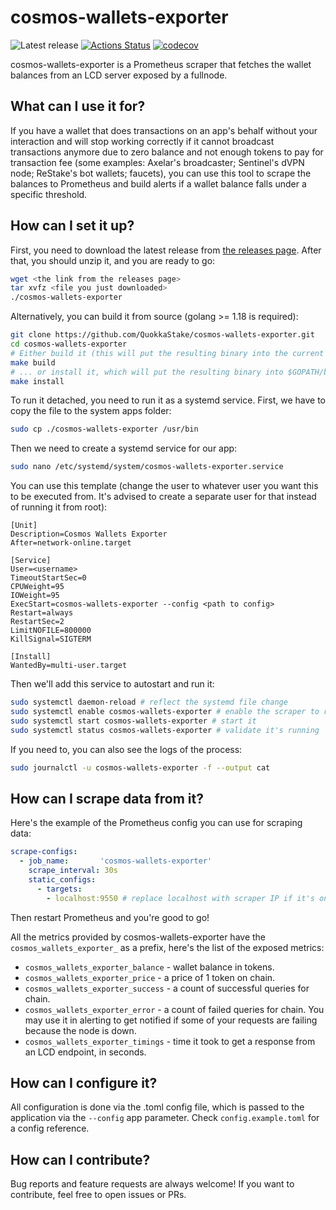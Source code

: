 # cosmos-wallets-exporter

![Latest release](https://img.shields.io/github/v/release/QuokkaStake/cosmos-wallets-exporter)
[![Actions Status](https://github.com/QuokkaStake/cosmos-wallets-exporter/workflows/test/badge.svg)](https://github.com/QuokkaStake/cosmos-wallets-exporter/actions)
[![codecov](https://codecov.io/gh/QuokkaStake/cosmos-wallets-exporter/graph/badge.svg?token=PXF706HLZH)](https://codecov.io/gh/QuokkaStake/cosmos-wallets-exporter)

cosmos-wallets-exporter is a Prometheus scraper that fetches the wallet balances from an LCD server exposed by a fullnode.

## What can I use it for?

If you have a wallet that does transactions on an app's behalf without your interaction and will stop working correctly if it cannot broadcast transactions anymore due to zero balance and not enough tokens to pay for transaction fee (some examples: Axelar's broadcaster; Sentinel's dVPN node; ReStake's bot wallets; faucets), you can use this tool to scrape the balances to Prometheus and build alerts if a wallet balance falls under a specific threshold.

## How can I set it up?

First, you need to download the latest release from [the releases page](https://github.com/QuokkaStake/cosmos-wallets-exporter/releases/). After that, you should unzip it, and you are ready to go:

```sh
wget <the link from the releases page>
tar xvfz <file you just downloaded>
./cosmos-wallets-exporter
```

Alternatively, you can build it from source (golang >= 1.18 is required):
```sh
git clone https://github.com/QuokkaStake/cosmos-wallets-exporter.git
cd cosmos-wallets-exporter
# Either build it (this will put the resulting binary into the current folder)...
make build
# ... or install it, which will put the resulting binary into $GOPATH/bin
make install
```

To run it detached, you need to run it as a systemd service. First, we have to copy the file to the system apps folder:

```sh
sudo cp ./cosmos-wallets-exporter /usr/bin
```

Then we need to create a systemd service for our app:

```sh
sudo nano /etc/systemd/system/cosmos-wallets-exporter.service
```

You can use this template (change the user to whatever user you want this to be executed from. It's advised to create a separate user for that instead of running it from root):

```
[Unit]
Description=Cosmos Wallets Exporter
After=network-online.target

[Service]
User=<username>
TimeoutStartSec=0
CPUWeight=95
IOWeight=95
ExecStart=cosmos-wallets-exporter --config <path to config>
Restart=always
RestartSec=2
LimitNOFILE=800000
KillSignal=SIGTERM

[Install]
WantedBy=multi-user.target
```

Then we'll add this service to autostart and run it:

```sh
sudo systemctl daemon-reload # reflect the systemd file change
sudo systemctl enable cosmos-wallets-exporter # enable the scraper to run on system startup
sudo systemctl start cosmos-wallets-exporter # start it
sudo systemctl status cosmos-wallets-exporter # validate it's running
```

If you need to, you can also see the logs of the process:

```sh
sudo journalctl -u cosmos-wallets-exporter -f --output cat
```

## How can I scrape data from it?

Here's the example of the Prometheus config you can use for scraping data:

```yaml
scrape-configs:
  - job_name:       'cosmos-wallets-exporter'
    scrape_interval: 30s
    static_configs:
      - targets:
        - localhost:9550 # replace localhost with scraper IP if it's on the other host
```

Then restart Prometheus and you're good to go!

All the metrics provided by cosmos-wallets-exporter have the `cosmos_wallets_exporter_` as a prefix, here's the list of the exposed metrics:
- `cosmos_wallets_exporter_balance` - wallet balance in tokens.
- `cosmos_wallets_exporter_price` - a price of 1 token on chain.
- `cosmos_wallets_exporter_success` - a count of successful queries for chain.
- `cosmos_wallets_exporter_error` - a count of failed queries for chain. You may use it in alerting to get notified if some of your requests are failing because the node is down.
- `cosmos_wallets_exporter_timings` - time it took to get a response from an LCD endpoint, in seconds.

## How can I configure it?

All configuration is done via the .toml config file, which is passed to the application via the `--config` app parameter. Check `config.example.toml` for a config reference.

## How can I contribute?

Bug reports and feature requests are always welcome! If you want to contribute, feel free to open issues or PRs.

